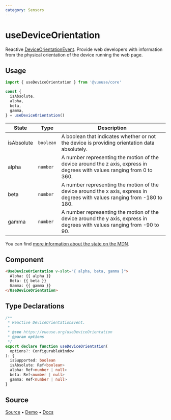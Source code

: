 ```yaml
---
category: Sensors
---
```


# useDeviceOrientation

Reactive [DeviceOrientationEvent](https://developer.mozilla.org/en-US/docs/Web/API/DeviceOrientationEvent). Provide web developers with information from the physical orientation of the device running the web page.

## Usage

```js
import { useDeviceOrientation } from '@vueuse/core'

const {
  isAbsolute,
  alpha,
  beta,
  gamma,
} = useDeviceOrientation()
```

| State      | Type     | Description                                                                                                                |
| ---------- | -------- | -------------------------------------------------------------------------------------------------------------------------- |
| isAbsolute | `boolean` | A boolean that indicates whether or not the device is providing orientation data absolutely.                               |
| alpha      | `number` | A number representing the motion of the device around the z axis, express in degrees with values ranging from 0 to 360.    |
| beta       | `number` | A number representing the motion of the device around the x axis, express in degrees with values ranging from -180 to 180. |
| gamma      | `number` | A number representing the motion of the device around the y axis, express in degrees with values ranging from -90 to 90.   |

You can find [more information about the state on the MDN](https://developer.mozilla.org/en-US/docs/Web/API/DeviceOrientationEvent#Properties).

## Component
```html
<UseDeviceOrientation v-slot="{ alpha, beta, gamma }">
  Alpha: {{ alpha }}
  Beta: {{ beta }}
  Gamma: {{ gamma }}
</UseDeviceOrientation>
```
<!--FOOTER_STARTS-->
## Type Declarations

```typescript
/**
 * Reactive DeviceOrientationEvent.
 *
 * @see https://vueuse.org/useDeviceOrientation
 * @param options
 */
export declare function useDeviceOrientation(
  options?: ConfigurableWindow
): {
  isSupported: boolean
  isAbsolute: Ref<boolean>
  alpha: Ref<number | null>
  beta: Ref<number | null>
  gamma: Ref<number | null>
}
```

## Source

[Source](https://github.com/vueuse/vueuse/blob/main/packages/core/useDeviceOrientation/index.ts) • [Demo](https://github.com/vueuse/vueuse/blob/main/packages/core/useDeviceOrientation/demo.vue) • [Docs](https://github.com/vueuse/vueuse/blob/main/packages/core/useDeviceOrientation/index.md)


<!--FOOTER_ENDS-->
